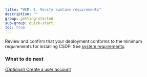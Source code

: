 ```yaml
---
title: "WIP: 1. Verify runtime requirements"
description: ""
group: getting-started
sub-group: quick-start
toc: true
---
```



Review and confirm that your deployment conforms to the minimum requirements for installing CSDP. See [system requirements]({{site.baseurl}}/docs/runtime/requirements).

### What to do next
[(Optional) Create a user account]({{site.baseurl}}/docs/getting-started/quick-start-add-user)